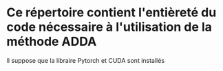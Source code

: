# Ce répertoire contient l'entièreté du code nécessaire à l'utilisation de la méthode ADDA
Il suppose que la libraire Pytorch et CUDA sont installés
